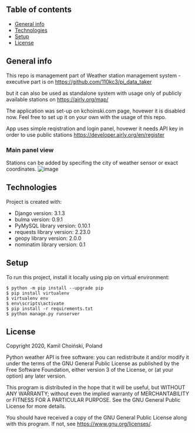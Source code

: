 ## Table of contents
* [General info](#general-info)
* [Technologies](#technologies)
* [Setup](#setup)
* [License](#license)

## General info
This repo is management part of Weather station management system - executive part is on https://github.com/110kc3/pi_data_taker 

but it can also be used as standalone system with usage only of publicly available stations on https://airly.org/map/

The application was set-up on kchoinski.com page, hovewer it is disabled now. Feel free to set up it on your own with the usage of this repo.

App uses simple reqistration and login panel, hovewer it needs API key in order to use public stations https://developer.airly.org/en/register

### Main panel view
Stations can be added by specifing the city of weather sensor or exact coordinates.
![image](https://user-images.githubusercontent.com/35073233/158072533-a7071998-bca1-4efb-8e47-c35a6d8f22a1.png)

	
## Technologies
Project is created with:
* Django version: 3.1.3
* bulma version: 0.9.1
* PyMySQL library version: 0.10.1
* requests library version: 2.23.0
* geopy library version: 2.0.0
* nominatim library version: 0.1

## Setup
To run this project, install it locally using pip on virtual environment:

```
$ python -m pip install --upgrade pip
$ pip install virtualenv
$ virtualenv env
$ env\scripts\activate
$ pip install -r requirements.txt
$ python manage.py runserver
```






## License
Copyright 2020, Kamil Choiński, Poland 

Python weather API is free software: you can redistribute it and/or modify
it under the terms of the GNU General Public License as published by
the Free Software Foundation, either version 3 of the License, or
(at your option) any later version.

This program is distributed in the hope that it will be useful,
but WITHOUT ANY WARRANTY; without even the implied warranty of
MERCHANTABILITY or FITNESS FOR A PARTICULAR PURPOSE.  See the
GNU General Public License for more details.

You should have received a copy of the GNU General Public License
along with this program.  If not, see <https://www.gnu.org/licenses/>.
